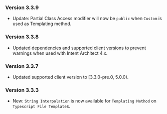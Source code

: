 ### Version 3.3.9

- Update: Partial Class Access modifier will now be `public` when `Custom` is used as Templating method.

### Version 3.3.8

- Updated dependencies and supported client versions to prevent warnings when used with Intent Architect 4.x.

### Version 3.3.7

- Updated supported client version to [3.3.0-pre.0, 5.0.0).

### Version 3.3.3

- New: `String Interpolation` is now available for `Templating Method` on `Typescript File Template`s.
